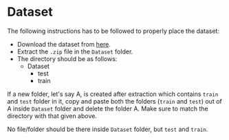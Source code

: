 # Dataset

The following instructions has to be followed to properly place the dataset:
- Download the dataset from [here]().
- Extract the `.zip` file in the `Dataset` folder.
- The directory should be as follows:
  - Dataset
    - test
    - train

If a new folder, let's say A, is created after extraction which contains `train` and `test` folder in it, copy and paste both the folders (`train` and `test`)
out of A inside `Dataset` folder and delete the folder A. Make sure to match the directory with that given above.

No file/folder should be there inside `Dataset` folder, but `test` and `train`.
